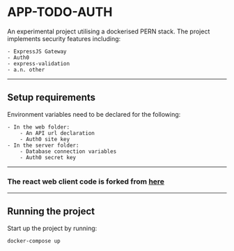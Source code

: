 # APP-TODO-AUTH

An experimental project utilising a dockerised PERN stack. The project implements security features including:

    - ExpressJS Gateway
    - Auth0
    - express-validation
    - a.n. other

---

## Setup requirements

Environment variables need to be declared for the following:

    - In the web folder: 
        - An API url declaration
        - Auth0 site key
    - In the server folder: 
        - Database connection variables
        - Auth0 secret key

---

### The react web client code is forked from [here](https://github.com/l0609890/pern-todo-app)

---

## Running the project

Start up the project by running:
```zsh
docker-compose up
```
